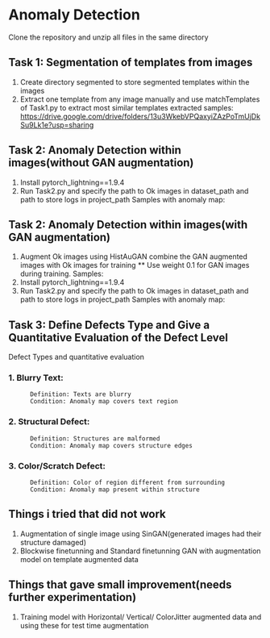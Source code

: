# Anomaly Detection
Clone the repository and unzip all files in the same directory

## Task 1: Segmentation of templates from images

  1. Create directory segmented to store segmented templates within the images
  2. Extract one template from any image manually and use matchTemplates of Task1.py to extract most similar templates
  extracted samples: https://drive.google.com/drive/folders/13u3WkebVPQaxyiZAzPoTmUjDkSu9Lk1e?usp=sharing

## Task 2: Anomaly Detection within images(without GAN augmentation)

  1. Install pytorch_lightning==1.9.4
  2. Run Task2.py and specify the path to Ok images in dataset_path and path to store logs in project_path
  Samples with anomaly map:


## Task 2: Anomaly Detection within images(with GAN augmentation)

  1. Augment Ok images using HistAuGAN combine the GAN augmented images with Ok images for training
  ** Use weight 0.1 for GAN images during training. Samples: 
  3. Install pytorch_lightning==1.9.4
  4. Run Task2.py and specify the path to Ok images in dataset_path and path to store logs in project_path
  Samples with anomaly map:

## Task 3: Define Defects Type and Give a Quantitative Evaluation of the Defect Level

  Defect Types and quantitative evaluation
  ### 1. Blurry Text:
          Definition: Texts are blurry
          Condition: Anomaly map covers text region
  ### 2. Structural Defect:
          Definition: Structures are malformed
          Condition: Anomaly map covers structure edges
  ### 3. Color/Scratch Defect:
          Definition: Color of region different from surrounding
          Condition: Anomaly map present within structure 
          
## Things i tried that did not work

  1. Augmentation of single image using SinGAN(generated images had their structure damaged)
  2. Blockwise finetunning and Standard finetunning GAN with augmentation model on template augmented data  
  
## Things that gave small improvement(needs further experimentation)

  1. Training model with Horizontal/ Vertical/ ColorJitter augmented data and using these for test time augmentation
